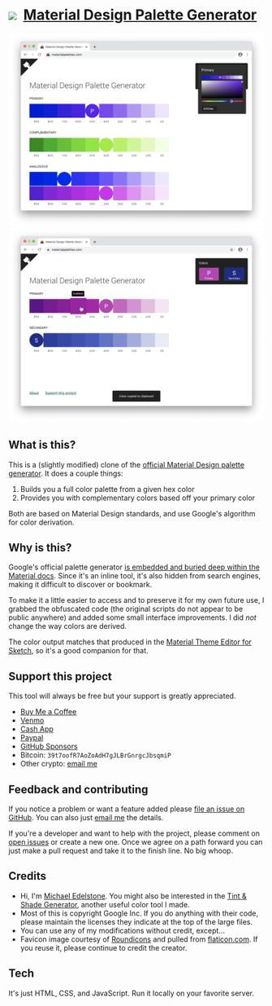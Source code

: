 # [<img src="favicon.ico" width="25px" />](https://materialpalettes.com) &nbsp;[Material Design Palette Generator](https://materialpalettes.com)

[<img src="/images/shot-1.png" />](https://materialpalettes.com)
[<img src="/images/shot-2.png" />](https://materialpalettes.com)

## What is this?

This is a (slightly modified) clone of the [official Material Design palette generator](https://material.io/design/color/the-color-system.html#tools-for-picking-colors). It does a couple things:

1. Builds you a full color palette from a given hex color
2. Provides you with complementary colors based off your primary color

Both are based on Material Design standards, and use Google's algorithm for color derivation.

## Why is this?

Google's official palette generator [is embedded and buried deep within the Material docs](https://material.io/design/color/the-color-system.html#tools-for-picking-colors). Since it's an inline tool, it's also hidden from search engines, making it difficult to discover or bookmark.

To make it a little easier to access and to preserve it for my own future use, I grabbed the obfuscated code (the original scripts do not appear to be public anywhere) and added some small interface improvements. I did _not_ change the way colors are derived.

The color output matches that produced in the [Material Theme Editor for Sketch](https://material.io/tools/theme-editor/), so it's a good companion for that.

## Support this project
This tool will always be free but your support is greatly appreciated.

- [Buy Me a Coffee](https://www.buymeacoffee.com/edelstone)
- [Venmo](https://venmo.com/michaeledelstone)
- [Cash App](https://cash.app/$edelstone)
- [Paypal](https://www.paypal.me/edelstone)
- [GitHub Sponsors](https://github.com/sponsors/edelstone)
- Bitcoin: `39t7oofR7AoZoAdH7gJLBrGnrgcJbsqmiP`
- Other crypto: [email me](mailto:michael.edelstone@gmail.com)

## Feedback and contributing
If you notice a problem or want a feature added please [file an issue on GitHub](https://github.com/edelstone/material-palette-generator/issues/new). You can also just [email me](mailto:michael.edelstone@gmail.com) the details.

If you're a developer and want to help with the project, please comment on [open issues](https://github.com/edelstone/material-palette-generator/issues) or create a new one. Once we agree on a path forward you can just make a pull request and take it to the finish line. No big whoop.

## Credits

- Hi, I'm [Michael Edelstone](https://michaeledelstone.com). You might also be interested in the [Tint & Shade Generator](https://maketintsandshades.com), another useful color tool I made.
- Most of this is copyright Google Inc. If you do anything with their code, please maintain the licenses they indicate at the top of the large files.
- You can use any of my modifications without credit, except...
- Favicon image courtesy of [Roundicons](https://roundicons.com/) and pulled from [flaticon.com](https://flaticon.com). If you reuse it, please continue to credit the creator.

## Tech

It's just HTML, CSS, and JavaScript. Run it locally on your favorite server.
